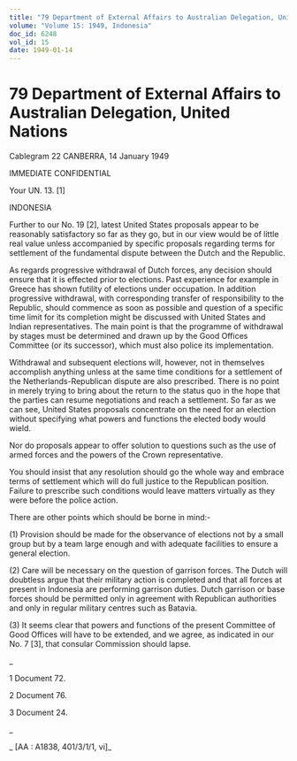 ```yaml
---
title: "79 Department of External Affairs to Australian Delegation, United Nations"
volume: "Volume 15: 1949, Indonesia"
doc_id: 6248
vol_id: 15
date: 1949-01-14
---
```


# 79 Department of External Affairs to Australian Delegation, United Nations

Cablegram 22 CANBERRA, 14 January 1949

IMMEDIATE CONFIDENTIAL

Your UN. 13. [1]

INDONESIA

Further to our No. 19 [2], latest United States proposals appear to be reasonably satisfactory so far as they go, but in our view would be of little real value unless accompanied by specific proposals regarding terms for settlement of the fundamental dispute between the Dutch and the Republic.

As regards progressive withdrawal of Dutch forces, any decision should ensure that it is effected prior to elections. Past experience for example in Greece has shown futility of elections under occupation. In addition progressive withdrawal, with corresponding transfer of responsibility to the Republic, should commence as soon as possible and question of a specific time limit for its completion might be discussed with United States and Indian representatives. The main point is that the programme of withdrawal by stages must be determined and drawn up by the Good Offices Committee (or its successor), which must also police its implementation.

Withdrawal and subsequent elections will, however, not in themselves accomplish anything unless at the same time conditions for a settlement of the Netherlands-Republican dispute are also prescribed. There is no point in merely trying to bring about the return to the status quo in the hope that the parties can resume negotiations and reach a settlement. So far as we can see, United States proposals concentrate on the need for an election without specifying what powers and functions the elected body would wield.

Nor do proposals appear to offer solution to questions such as the use of armed forces and the powers of the Crown representative.

You should insist that any resolution should go the whole way and embrace terms of settlement which will do full justice to the Republican position. Failure to prescribe such conditions would leave matters virtually as they were before the police action.

There are other points which should be borne in mind:-

(1) Provision should be made for the observance of elections not by a small group but by a team large enough and with adequate facilities to ensure a general election.

(2) Care will be necessary on the question of garrison forces. The Dutch will doubtless argue that their military action is completed and that all forces at present in Indonesia are performing garrison duties. Dutch garrison or base forces should be permitted only in agreement with Republican authorities and only in regular military centres such as Batavia.

(3) It seems clear that powers and functions of the present Committee of Good Offices will have to be extended, and we agree, as indicated in our No. 7 [3], that consular Commission should lapse.

_

1 Document 72.

2 Document 76.

3 Document 24.

_

_ [AA : A1838, 401/3/1/1, vi]_
